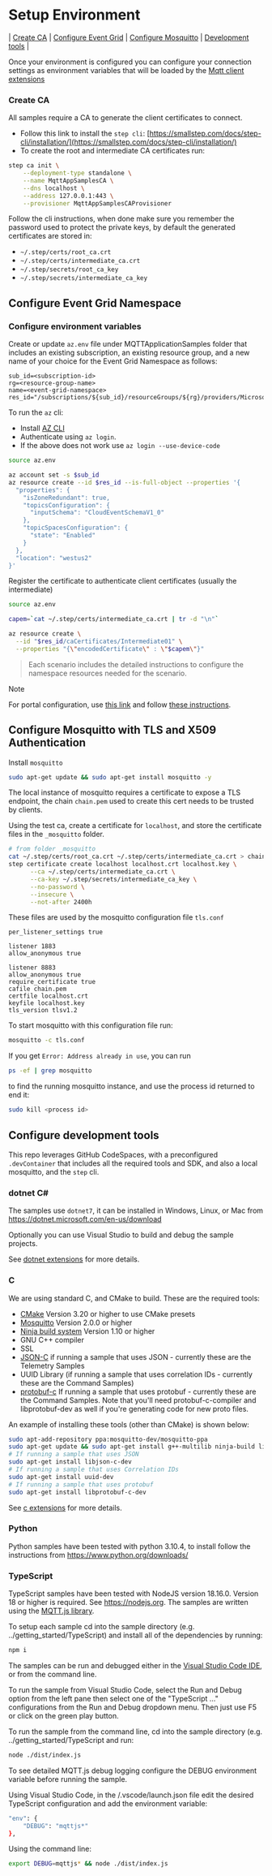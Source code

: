 # Setup Environment

| [Create CA](#create-ca) | [Configure Event Grid](#configure-event-grid-namespace) | [Configure Mosquitto](#configure-mosquitto-with-tls-and-x509-authentication) | [Development tools](#configure-development-tools) |

Once your environment is configured you can configure your connection settings as environment variables that will be loaded by the [Mqtt client extensions](./mqttclients/README.md)

### Create CA

All samples require a CA to generate the client certificates to connect.

- Follow this link to install the `step cli`: [https://smallstep.com/docs/step-cli/installation/](https://smallstep.com/docs/step-cli/installation/)
- To create the root and intermediate CA certificates run:

```bash
step ca init \
    --deployment-type standalone \
    --name MqttAppSamplesCA \
    --dns localhost \
    --address 127.0.0.1:443 \
    --provisioner MqttAppSamplesCAProvisioner
```

Follow the cli instructions, when done make sure you remember the password used to protect the private keys, by default the generated certificates are stored in:

- `~/.step/certs/root_ca.crt`
- `~/.step/certs/intermediate_ca.crt`
- `~/.step/secrets/root_ca_key`
- `~/.step/secrets/intermediate_ca_key`

## Configure Event Grid Namespace


### Configure environment variables

Create or update `az.env` file under MQTTApplicationSamples folder that includes an existing subscription, an existing resource group, and a new name of your choice for the Event Grid Namespace as follows:

```text
sub_id=<subscription-id>
rg=<resource-group-name>
name=<event-grid-namespace>
res_id="/subscriptions/${sub_id}/resourceGroups/${rg}/providers/Microsoft.EventGrid/namespaces/${name}"
```

To run the `az` cli:
- Install [AZ CLI](https://learn.microsoft.com/cli/azure/install-azure-cli)
- Authenticate using  `az login`.
- If the above does not work use `az login --use-device-code`

```bash
source az.env

az account set -s $sub_id
az resource create --id $res_id --is-full-object --properties '{
  "properties": {
    "isZoneRedundant": true,
    "topicsConfiguration": {
      "inputSchema": "CloudEventSchemaV1_0"
    },
    "topicSpacesConfiguration": {
      "state": "Enabled"
    }
  },
  "location": "westus2"
}'
```

Register the certificate to authenticate client certificates (usually the intermediate)

```bash
source az.env

capem=`cat ~/.step/certs/intermediate_ca.crt | tr -d "\n"`

az resource create \
  --id "$res_id/caCertificates/Intermediate01" \
  --properties "{\"encodedCertificate\" : \"$capem\"}"
```
> Each scenario includes the detailed instructions to configure the namespace resources needed for the scenario.

> [!NOTE]
> For portal configuration, use [this link](https://portal.azure.com/?microsoft_azure_marketplace_ItemHideKey=PubSubNamespace&microsoft_azure_eventgrid_assettypeoptions={"PubSubNamespace":{"options":""}}) and follow [these instructions](https://learn.microsoft.com/en-us/azure/event-grid/mqtt-publish-and-subscribe-portal).

## Configure Mosquitto with TLS and X509 Authentication

Install `mosquitto`

```bash
sudo apt-get update && sudo apt-get install mosquitto -y
```

The local instance of mosquitto requires a certificate to expose a TLS endpoint, the chain `chain.pem` used to create this cert needs to be trusted by clients.

Using the test ca, create a certificate for `localhost`, and store the certificate files in the `_mosquitto` folder.

```bash
# from folder _mosquitto
cat ~/.step/certs/root_ca.crt ~/.step/certs/intermediate_ca.crt > chain.pem
step certificate create localhost localhost.crt localhost.key \
      --ca ~/.step/certs/intermediate_ca.crt \
      --ca-key ~/.step/secrets/intermediate_ca_key \
      --no-password \
      --insecure \
      --not-after 2400h
```

These files are used by  the mosquitto configuration file `tls.conf`

```text
per_listener_settings true

listener 1883
allow_anonymous true

listener 8883
allow_anonymous true
require_certificate true
cafile chain.pem
certfile localhost.crt
keyfile localhost.key
tls_version tlsv1.2
```

To start mosquitto with this configuration file run:

```bash
mosquitto -c tls.conf
```

If you get `Error: Address already in use`, you can run

```bash
ps -ef | grep mosquitto
```

to find the running mosquitto instance, and use the process id returned to end it:

```bash
sudo kill <process id>
```

## Configure development tools

This repo leverages GitHub CodeSpaces, with a preconfigured `.devContainer` that includes all the required tools and SDK, and also a local mosquitto, and the `step` cli.

### dotnet C#

The samples use `dotnet7`, it can be installed in Windows, Linux, or Mac from https://dotnet.microsoft.com/en-us/download

Optionally you can use Visual Studio to build and debug the sample projects.

See [dotnet extensions](./mqttclients/dotnet/README.md) for more details.


### C

We are using standard C, and CMake to build. These are the required tools:
- [CMake](https://cmake.org/download/) Version 3.20 or higher to use CMake presets
- [Mosquitto](https://mosquitto.org/download/) Version 2.0.0 or higher
- [Ninja build system](https://github.com/ninja-build/ninja/releases) Version 1.10 or higher
- GNU C++ compiler
- SSL
- [JSON-C](https://github.com/json-c/json-c) if running a sample that uses JSON - currently these are the Telemetry Samples
- UUID Library (if running a sample that uses correlation IDs - currently these are the Command Samples)
- [protobuf-c](https://github.com/protobuf-c/protobuf-c) If running a sample that uses protobuf - currently these are the Command Samples. Note that you'll need protobuf-c-compiler and libprotobuf-dev as well if you're generating code for new proto files.

An example of installing these tools (other than CMake) is shown below:

``` bash
sudo apt-add-repository ppa:mosquitto-dev/mosquitto-ppa
sudo apt-get update && sudo apt-get install g++-multilib ninja-build libmosquitto-dev libssl-dev -y
# If running a sample that uses JSON
sudo apt-get install libjson-c-dev
# If running a sample that uses Correlation IDs
sudo apt-get install uuid-dev
# If running a sample that uses protobuf
sudo apt-get install libprotobuf-c-dev
```

See [c extensions](./mqttclients/c/README.md) for more details.

### Python

Python samples have been tested with python 3.10.4, to install follow the instructions from https://www.python.org/downloads/ 

### TypeScript

TypeScript samples have been tested with NodeJS version 18.16.0. Version 18 or higher is required. See https://nodejs.org. The samples are written using the [MQTT.js library](https://www.npmjs.com/package/mqtt).

To setup each sample cd into the sample directory (e.g. ../getting_started/TypeScript) and install all of the dependencies by running:
```bash
npm i
```
The samples can be run and debugged either in the [Visual Studio Code IDE](https://code.visualstudio.com/), or from the command line.

To run the sample from Visual Studio Code, select the Run and Debug option from the left pane then select one of the "TypeScript ..." configurations from the Run and Debug dropdown menu. Then just use F5 or click on the green play button.

To run the sample from the command line, cd into the sample directory (e.g. ../getting_started/TypeScript and run:
```bash
node ./dist/index.js
```

To see detailed MQTT.js debug logging configure the DEBUG environment variable before running the sample.

Using Visual Studio Code, in the /.vscode/launch.json file edit the desired TypeScript configuration and add the environment variable:
```bash
"env": {
    "DEBUG": "mqttjs*"
},

```

Using the command line:
```bash
export DEBUG=mqttjs* && node ./dist/index.js
```